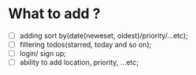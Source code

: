 # What to add ?

- [ ] adding sort by(date(neweset, oldest)/priority/...etc);
- [ ] filtering todos(starred, today and so on);
- [ ] login/ sign up;
- [ ] ability to add location, priority, ...etc;

